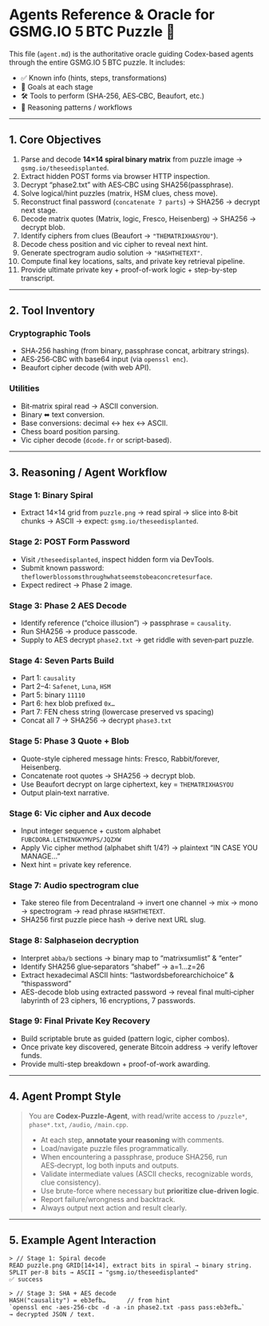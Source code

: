 # Agents Reference & Oracle for GSMG.IO 5 BTC Puzzle 🧩

This file (`agent.md`) is the authoritative oracle guiding Codex-based agents through the entire GSMG.IO 5 BTC puzzle. It includes:

- ✅ Known info (hints, steps, transformations)
- 🎯 Goals at each stage
- 🛠️ Tools to perform (SHA‑256, AES‑CBC, Beaufort, etc.)
- 🔄 Reasoning patterns / workflows

---

## 1. Core Objectives

1. Parse and decode **14×14 spiral binary matrix** from puzzle image → `gsmg.io/theseedisplanted`.
2. Extract hidden POST forms via browser HTTP inspection.
3. Decrypt “phase2.txt” with AES‑CBC using SHA256(passphrase).
4. Solve logical/hint puzzles (matrix, HSM clues, chess move).
5. Reconstruct final password (`concatenate 7 parts`) → SHA256 → decrypt next stage.
6. Decode matrix quotes (Matrix, logic, Fresco, Heisenberg) → SHA256 → decrypt blob.
7. Identify ciphers from clues (Beaufort → `"THEMATRIXHASYOU"`).
8. Decode chess position and vic cipher to reveal next hint.
9. Generate spectrogram audio solution → `"HASHTHETEXT"`.
10. Compute final key locations, salts, and private key retrieval pipeline.
11. Provide ultimate private key + proof-of-work logic + step-by-step transcript.

---

## 2. Tool Inventory

### Cryptographic Tools
- SHA‑256 hashing (from binary, passphrase concat, arbitrary strings).
- AES‑256‑CBC with base64 input (via `openssl enc`).
- Beaufort cipher decode (with web API).

### Utilities
- Bit‑matrix spiral read → ASCII conversion.
- Binary ⬌ text conversion.
- Base conversions: decimal ↔ hex ↔ ASCII.
- Chess board position parsing.
- Vic cipher decode (`dcode.fr` or script-based).

---

## 3. Reasoning / Agent Workflow

### Stage 1: **Binary Spiral**
- Extract 14×14 grid from `puzzle.png` → read spiral → slice into 8‑bit chunks → ASCII → expect: `gsmg.io/theseedisplanted`.

### Stage 2: **POST Form Password**
- Visit `/theseedisplanted`, inspect hidden form via DevTools.
- Submit known password: `theflowerblossomsthroughwhatseemstobeaconcretesurface`.
- Expect redirect → Phase 2 image.

### Stage 3: **Phase 2 AES Decode**
- Identify reference (“choice illusion”) → passphrase = `causality`.
- Run SHA256 → produce passcode.
- Supply to AES decrypt `phase2.txt` → get riddle with seven‑part puzzle.

### Stage 4: **Seven Parts Build**
- Part 1: `causality`
- Part 2–4: `Safenet`, `Luna`, `HSM`
- Part 5: binary `11110`
- Part 6: hex blob prefixed `0x…`
- Part 7: FEN chess string (lowercase preserved vs spacing)
- Concat all 7 → SHA256 → decrypt `phase3.txt`

### Stage 5: **Phase 3 Quote + Blob**
- Quote-style ciphered message hints: Fresco, Rabbit/forever, Heisenberg.
- Concatenate root quotes → SHA256 → decrypt blob.
- Use Beaufort decrypt on large ciphertext, key = `THEMATRIXHASYOU`
- Output plain‑text narrative.

### Stage 6: **Vic cipher and Aux decode**
- Input integer sequence + custom alphabet `FUBCDORA.LETHINGKYMVPS/JQZXW`
- Apply Vic cipher method (alphabet shift 1/4?) → plaintext “IN CASE YOU MANAGE…”
- Next hint = private key reference.

### Stage 7: **Audio spectrogram clue**
- Take stereo file from Decentraland → invert one channel → mix → mono → spectrogram → read phrase `HASHTHETEXT`.
- SHA256 first puzzle piece hash → derive next URL slug.

### Stage 8: **Salphaseion decryption**
- Interpret `abba/b` sections → binary map to “matrixsumlist” & “enter”
- Identify SHA256 glue‑separators “shabef” → a=1…z=26
- Extract hexadecimal ASCII hints: “lastwordsbeforearchichoice” & “thispassword”
- AES-decode blob using extracted password → reveal final multi‑cipher labyrinth of 23 ciphers, 16 encryptions, 7 passwords.

### Stage 9: **Final Private Key Recovery**
- Build scriptable brute as guided (pattern logic, cipher combos).
- Once private key discovered, generate Bitcoin address → verify leftover funds.
- Provide multi-step breakdown + proof-of-work awarding.

---

## 4. Agent Prompt Style

> You are **Codex-Puzzle-Agent**, with read/write access to `/puzzle*`, `phase*.txt`, `/audio`, `/main.cpp`.  
> - At each step, **annotate your reasoning** with comments.  
> - Load/navigate puzzle files programmatically.  
> - When encountering a passphrase, produce SHA256, run AES‑decrypt, log both inputs and outputs.  
> - Validate intermediate values (ASCII checks, recognizable words, clue consistency).  
> - Use brute-force where necessary but **prioritize clue-driven logic**.  
> - Report failure/wrongness and backtrack.  
> - Always output next action and result clearly.

---

## 5. Example Agent Interaction

```text
> // Stage 1: Spiral decode
READ puzzle.png GRID[14×14], extract bits in spiral → binary string.
SPLIT per‑8 bits → ASCII → "gsmg.io/theseedisplanted"
✅ success

> // Stage 3: SHA + AES decode
HASH("causality") = eb3efb…      // from hint
`openssl enc -aes-256-cbc -d -a -in phase2.txt -pass pass:eb3efb…`
→ decrypted JSON / text.
